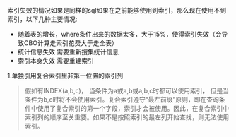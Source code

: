 索引失效的情况如果是同样的sql如果在之前能够使用到索引，那么现在使用不到索引，以下几种主要情况:

- 随着表的增长，where条件出来的数据太多，大于15%，使得索引失效（会导致CBO计算走索引花费大于走全表）
- 统计信息失效 需要重新搜集统计信息
- 索引本身失效 需要重建索引

1.单独引用复合索引里非第一位置的索引列

> 假如有INDEX(a,b,c)，
> 当条件为a或a,b或a,b,c时都可以使用索引，
> 但是当条件为b,c时将不会使用索引。复合索引遵守“最左前缀”原则，即在查询条件中使用了复合索引的第一个字段，索引才会被使用。因此，在复合索引中索引列的顺序至关重要。如果不是按照索引的最左列开始查找，则无法使用索引。

